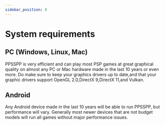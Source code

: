 ```yaml
---
sidebar_position: 8
---
```


# System requirements

## PC (Windows, Linux, Mac)

PPSSPP is very efficient and can play most PSP games at great graphical quality on almost any PC or Mac hardware made in the last 10 years or even more. Do make sure to keep your graphics drivers up to date,and that your graphic drivers support OpenGL 2.0,DirectX 9,DirectX 11,and Vulkan.

## Android

Any Android device made in the last 10 years will be able to run PPSSPP, but performance will vary. Generally most newer devices that are not budget models will run all games without major performance issues.
